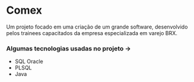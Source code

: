 # Comex

<p> 
  Um projeto focado em uma criação de um grande software, desenvolvido pelos trainees capacitados da empresa especializada em varejo BRX.  
</p>

### Algumas tecnologias usadas no projeto ->
* SQL Oracle
* PLSQL
* Java
